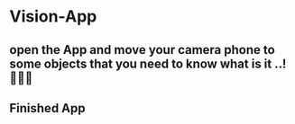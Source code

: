 # Vision-App

## open the App and move your camera phone to some objects that you need to know what is it ..! 🤔🤔🤔

## Finished App


